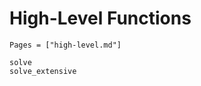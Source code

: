 # High-Level Functions

```@index
Pages = ["high-level.md"]
```

```@docs
solve
solve_extensive
```
